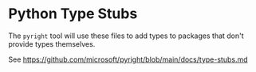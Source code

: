 # Python Type Stubs

The `pyright` tool will use these files to add types to packages that don't
provide types themselves.

See https://github.com/microsoft/pyright/blob/main/docs/type-stubs.md
